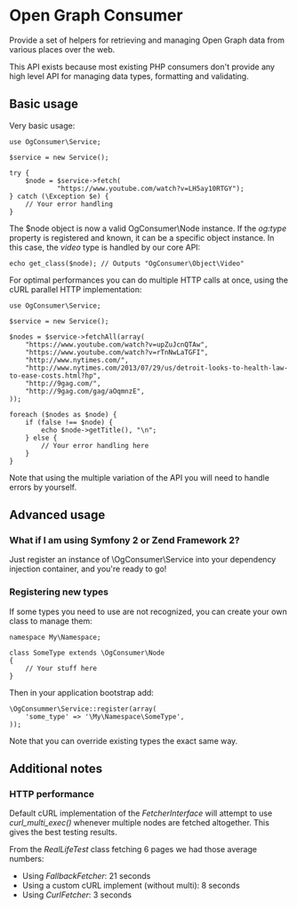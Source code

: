 # Open Graph Consumer

Provide a set of helpers for retrieving and managing Open Graph data from
various places over the web.

This API exists because most existing PHP consumers don't provide any high
level API for managing data types, formatting and validating.

## Basic usage

Very basic usage:

    use OgConsumer\Service;

    $service = new Service();

    try {
        $node = $service->fetch(
                "https://www.youtube.com/watch?v=LH5ay10RTGY");
    } catch (\Exception $e) {
        // Your error handling
    }

The $node object is now a valid OgConsumer\Node instance. If the *og:type*
property is registered and known, it can be a specific object instance. In this
case, the *video* type is handled by our core API:

    echo get_class($node); // Outputs "OgConsumer\Object\Video"

For optimal performances you can do multiple HTTP calls at once, using the cURL
parallel HTTP implementation:

    use OgConsumer\Service;

    $service = new Service();

    $nodes = $service->fetchAll(array(
        "https://www.youtube.com/watch?v=upZuJcnQTAw",
        "https://www.youtube.com/watch?v=rTnNwLaTGFI",
        "http://www.nytimes.com/",
        "http://www.nytimes.com/2013/07/29/us/detroit-looks-to-health-law-to-ease-costs.html?hp",
        "http://9gag.com/",
        "http://9gag.com/gag/aOqmnzE",
    ));

    foreach ($nodes as $node) {
        if (false !== $node) {
            echo $node->getTitle(), "\n";
        } else {
            // Your error handling here
        }
    }

Note that using the multiple variation of the API you will need to handle
errors by yourself.

## Advanced usage

### What if I am using Symfony 2 or Zend Framework 2?

Just register an instance of \OgConsumer\Service into your dependency injection
container, and you're ready to go!

### Registering new types

If some types you need to use are not recognized, you can create your own class
to manage them:

    namespace My\Namespace;

    class SomeType extends \OgConsumer\Node
    {
        // Your stuff here
    }

Then in your application bootstrap add:

    \OgConsummer\Service::register(array(
        'some_type' => '\My\Namespace\SomeType',
    ));

Note that you can override existing types the exact same way.

## Additional notes

### HTTP performance

Default cURL implementation of the *FetcherInterface* will attempt to use
*curl_multi_exec()* whenever multiple nodes are fetched altogether. This
gives the best testing results.

From the *RealLifeTest* class fetching 6 pages we had those average numbers:

 + Using *FallbackFetcher*: 21 seconds
 + Using a custom cURL implement (without multi): 8 seconds
 + Using *CurlFetcher*: 3 seconds
